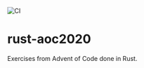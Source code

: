 ![CI](https://github.com/kosciej/rust-aoc2020/workflows/CI/badge.svg?branch=master)
# rust-aoc2020

Exercises from Advent of Code done in Rust.
